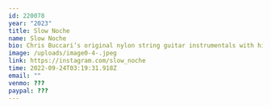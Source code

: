 ```yaml
---
id: 220078
year: "2023"
title: Slow Noche
name: Slow Noche
bio: Chris Buccari’s original nylon string guitar instrumentals with hints of Latin, Island, Folk and Noir.
image: /uploads/image0-4-.jpeg
link: https://instagram.com/slow_​noche
time: 2022-09-24T03:19:31.918Z
email: ""
venmo: ???
paypal: ???
---
```

